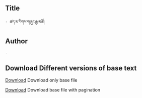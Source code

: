 ## Title
	- ཚད་མ་རིགས་གཞུང་རྒྱ་མཚོ།

## Author
	- 
## Download Different versions of base text

<a href="https://minhaskamal.github.io/DownGit/#/home?url=https://github.com/ta4tsering/P008165/tree/main/P008165.opf/base&fileName=P008165base" class="button">Download</a>  Download only base file

<a href="https://minhaskamal.github.io/DownGit/#/home?url=https://github.com/ta4tsering/P008165/tree/main/P008165.opf" class="button">Download</a> Download base file with pagination

